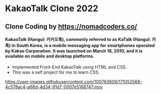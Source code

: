 # KakaoTalk Clone 2022 
## Clone Coding by https://nomadcoders.co/
#### KakaoTalk (Hangul: 카카오톡), commonly referred to as KaTalk (Hangul: 카톡) in South Korea, is a mobile messaging app for smartphones operated by Kakao Corporation. It was launched on March 18, 2010, and it is available on mobile and desktop platforms.

- Implemented Front-End KakaoTalk using HTML and CSS.
- This was a self project for me to learn CSS.


https://user-images.githubusercontent.com/100763609/171052566-4c578ac4-a68d-4d34-91d7-0007e5168747.mov
